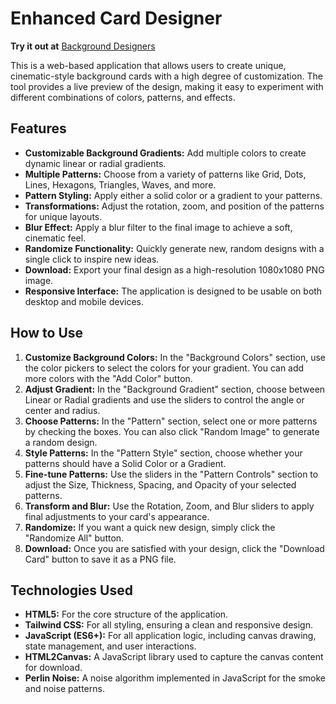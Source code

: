 # **Enhanced Card Designer**

**Try it out at**
[Background Designers](https://malik-waqas-78.github.io/Background-designer)

This is a web-based application that allows users to create unique, cinematic-style background cards with a high degree of customization. The tool provides a live preview of the design, making it easy to experiment with different combinations of colors, patterns, and effects.

## **Features**

* **Customizable Background Gradients:** Add multiple colors to create dynamic linear or radial gradients.  
* **Multiple Patterns:** Choose from a variety of patterns like Grid, Dots, Lines, Hexagons, Triangles, Waves, and more.  
* **Pattern Styling:** Apply either a solid color or a gradient to your patterns.  
* **Transformations:** Adjust the rotation, zoom, and position of the patterns for unique layouts.  
* **Blur Effect:** Apply a blur filter to the final image to achieve a soft, cinematic feel.  
* **Randomize Functionality:** Quickly generate new, random designs with a single click to inspire new ideas.  
* **Download:** Export your final design as a high-resolution 1080x1080 PNG image.  
* **Responsive Interface:** The application is designed to be usable on both desktop and mobile devices.

## **How to Use**

1. **Customize Background Colors:** In the "Background Colors" section, use the color pickers to select the colors for your gradient. You can add more colors with the "Add Color" button.  
2. **Adjust Gradient:** In the "Background Gradient" section, choose between Linear or Radial gradients and use the sliders to control the angle or center and radius.  
3. **Choose Patterns:** In the "Pattern" section, select one or more patterns by checking the boxes. You can also click "Random Image" to generate a random design.  
4. **Style Patterns:** In the "Pattern Style" section, choose whether your patterns should have a Solid Color or a Gradient.  
5. **Fine-tune Patterns:** Use the sliders in the "Pattern Controls" section to adjust the Size, Thickness, Spacing, and Opacity of your selected patterns.  
6. **Transform and Blur:** Use the Rotation, Zoom, and Blur sliders to apply final adjustments to your card's appearance.  
7. **Randomize:** If you want a quick new design, simply click the "Randomize All" button.  
8. **Download:** Once you are satisfied with your design, click the "Download Card" button to save it as a PNG file.

## **Technologies Used**

* **HTML5:** For the core structure of the application.  
* **Tailwind CSS:** For all styling, ensuring a clean and responsive design.  
* **JavaScript (ES6+):** For all application logic, including canvas drawing, state management, and user interactions.  
* **HTML2Canvas:** A JavaScript library used to capture the canvas content for download.  
* **Perlin Noise:** A noise algorithm implemented in JavaScript for the smoke and noise patterns.
